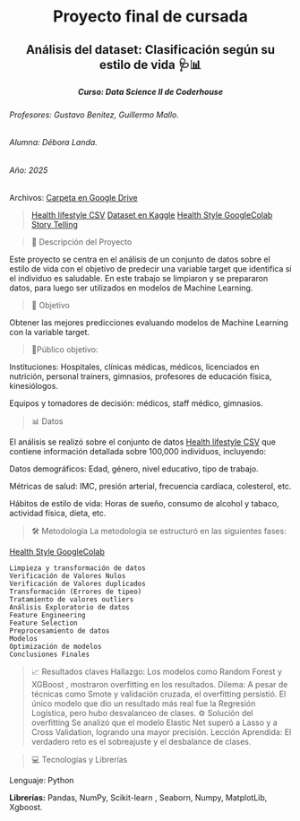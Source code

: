 <h1 align="center">Proyecto final de cursada</h1>
<h2 align="center">Análisis del dataset: Clasificación según su estilo de vida 🩺📊</h2>
<h5 align="center">Curso: Data Science II de Coderhouse</h5>
<h6>Profesores: Gustavo Benitez, Guillermo Mallo.</h6>
<h6>Alumna: Débora Landa.</h6>
<h6>Año: 2025</h6>

Archivos:
[Carpeta en Google Drive](https://drive.google.com/drive/folders/1Bn2gcBVJh_kO482aFS8Wl-1pvD6dQ1WT?usp=drive_link)
>[Health lifestyle CSV](https://drive.google.com/file/d/1_MAq74dISL3u6c0CA4LKtluo7O9fzT51/view?usp=drive_link)
>[Dataset en Kaggle](https://www.kaggle.com/datasets/mahdimashayekhi/disease-risk-from-daily-habits/data)
>[Health Style GoogleColab](https://drive.google.com/file/d/1ZOF0VwGzh3fVqvr_CF3-wdtDZhGnErvZ/view?usp=drive_link)
>[Story Telling](https://docs.google.com/presentation/d/15bl0rYm2fo8O5il8C6MXWMCp0erK2zkY/edit?slide=id.p1#slide=id.p1)


>📝 Descripción del Proyecto

Este proyecto se centra en el análisis de un conjunto de datos sobre el estilo de vida con el objetivo de predecir una variable target que identifica si el individuo es saludable. 
En este trabajo se limpiaron y se prepararon datos, para luego ser utilizados en modelos de Machine Learning.

>🎯 Objetivo

Obtener las mejores predicciones evaluando modelos de Machine Learning con la variable target.
>🤝Público objetivo:

Instituciones: Hospitales, clínicas médicas, médicos, licenciados en nutrición, personal trainers, gimnasios, profesores de educación física, kinesiólogos.

Equipos y tomadores de decisión: médicos, staff médico, gimnasios.

>📊 Datos

El análisis se realizó sobre el conjunto de datos [Health lifestyle CSV](https://drive.google.com/file/d/1_MAq74dISL3u6c0CA4LKtluo7O9fzT51/view?usp=drive_link)  que contiene información detallada sobre 100,000 individuos, incluyendo:

Datos demográficos: Edad, género, nivel educativo, tipo de trabajo.

Métricas de salud: IMC, presión arterial, frecuencia cardíaca, colesterol, etc.

Hábitos de estilo de vida: Horas de sueño, consumo de alcohol y tabaco, actividad física, dieta, etc.

>🛠 Metodología
La metodología se estructuró en las siguientes fases:

[Health Style GoogleColab](https://drive.google.com/file/d/1ZOF0VwGzh3fVqvr_CF3-wdtDZhGnErvZ/view?usp=drive_link)

```
Limpieza y transformación de datos
Verificación de Valores Nulos
Verificación de Valores duplicados
Transformación (Errores de tipeo)
Tratamiento de valores outliers
Análisis Exploratorio de datos
Feature Engineering
Feature Selection
Preprocesamiento de datos
Modelos
Optimización de modelos
Conclusiones Finales
```

>📈 Resultados claves
Hallazgo: Los modelos como Random Forest y XGBoost , mostraron overfitting en los resultados.
Dilema: A pesar de técnicas como Smote y validación cruzada, el overfitting persistió. El único modelo que dio un resultado más real fue la 
Regresión Logística, pero hubo desvalanceo de clases.
>⚙️ Solución del overfitting
Se analizó que el modelo Elastic Net superó a Lasso y a Cross Validation, logrando una mayor precisión.
Lección Aprendida: El verdadero reto es el sobreajuste y el desbalance de clases.



>💻 Tecnologías y Librerías

Lenguaje: Python 

**Librerías:**
Pandas, NumPy, Scikit-learn , Seaborn,  Numpy, MatplotLib, Xgboost.

